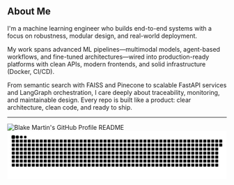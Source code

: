 ## About Me

I'm a machine learning engineer who builds end-to-end systems with a focus on robustness, modular design, and real-world deployment.

My work spans advanced ML pipelines—multimodal models, agent-based workflows, and fine-tuned architectures—wired into production-ready platforms with clean APIs, modern frontends, and solid infrastructure (Docker, CI/CD).

From semantic search with FAISS and Pinecone to scalable FastAPI services and LangGraph orchestration, I care deeply about traceability, monitoring, and maintainable design. Every repo is built like a product: clear architecture, clean code, and ready to ship.

---

<img alt="Blake Martin's GitHub Profile README" src="https://raw.githubusercontent.com/blakeatech/blakeatech/main/light_mode.svg">
<img src="https://raw.githubusercontent.com/blakeatech/blakeatech/output/github-contribution-grid-snake.svg" alt="github contribution grid snake" />
